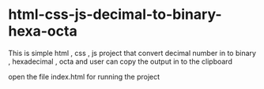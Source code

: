 # html-css-js-decimal-to-binary-hexa-octa
This is simple html , css , js project that convert decimal number in to binary , hexadecimal , octa  and user can copy the output in to the clipboard

open the file index.html for running the project

